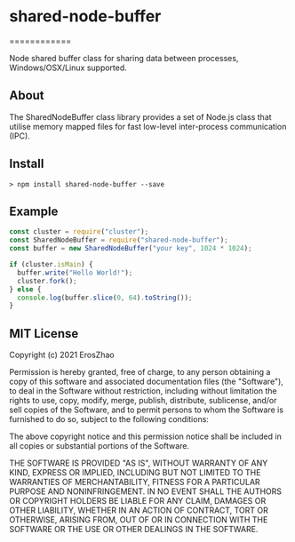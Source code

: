# shared-node-buffer
============

Node shared buffer class for sharing data between processes, Windows/OSX/Linux supported.

About
-----
The SharedNodeBuffer class library provides a set of Node.js class that utilise memory mapped files for fast low-level inter-process communication (IPC).

Install
-------
```shell
> npm install shared-node-buffer --save
```

Example
-------------
```javascript
const cluster = require("cluster");
const SharedNodeBuffer = require("shared-node-buffer");
const buffer = new SharedNodeBuffer("your key", 1024 * 1024);

if (cluster.isMain) {
  buffer.write("Hello World!");
  cluster.fork();
} else {
  console.log(buffer.slice(0, 64).toString());
}
```

MIT License
-------------
Copyright (c) 2021 ErosZhao

Permission is hereby granted, free of charge, to any person obtaining a copy
of this software and associated documentation files (the "Software"), to deal
in the Software without restriction, including without limitation the rights
to use, copy, modify, merge, publish, distribute, sublicense, and/or sell
copies of the Software, and to permit persons to whom the Software is
furnished to do so, subject to the following conditions:

The above copyright notice and this permission notice shall be included in all
copies or substantial portions of the Software.

THE SOFTWARE IS PROVIDED "AS IS", WITHOUT WARRANTY OF ANY KIND, EXPRESS OR
IMPLIED, INCLUDING BUT NOT LIMITED TO THE WARRANTIES OF MERCHANTABILITY,
FITNESS FOR A PARTICULAR PURPOSE AND NONINFRINGEMENT. IN NO EVENT SHALL THE
AUTHORS OR COPYRIGHT HOLDERS BE LIABLE FOR ANY CLAIM, DAMAGES OR OTHER
LIABILITY, WHETHER IN AN ACTION OF CONTRACT, TORT OR OTHERWISE, ARISING FROM,
OUT OF OR IN CONNECTION WITH THE SOFTWARE OR THE USE OR OTHER DEALINGS IN THE
SOFTWARE.
